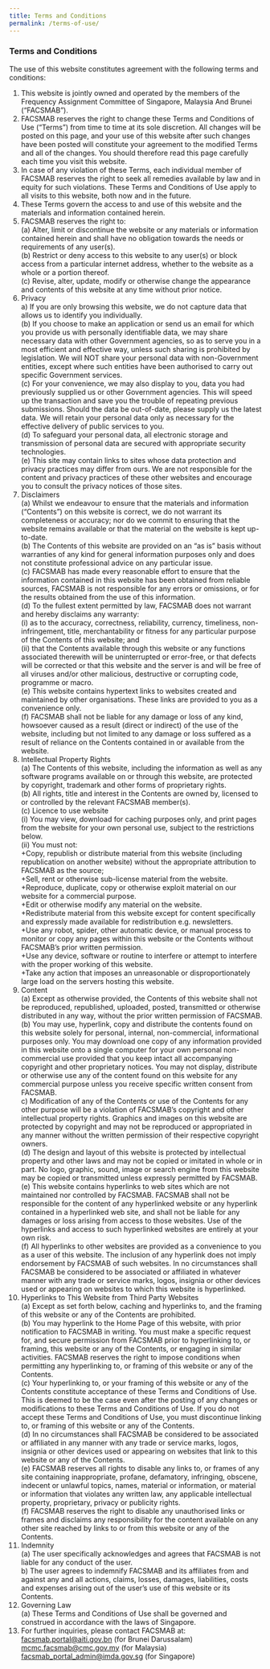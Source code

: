 ```yaml
---
title: Terms and Conditions
permalink: /terms-of-use/
---
```

### **Terms and Conditions**
The use of this website constitutes agreement with the following terms and conditions:<br>
   1. This website is jointly owned and operated by the members of the Frequency Assignment Committee of Singapore, Malaysia And Brunei (“FACSMAB”).<br>
   2. FACSMAB reserves the right to change these Terms and Conditions of Use (“Terms”) from time to time at its sole discretion. All changes will be posted on this page, and your use of this website after such changes have been posted will constitute your agreement to the modified Terms and all of the changes. You should therefore read this page carefully each time you visit this website.<br>
   3. In case of any violation of these Terms, each individual member of FACSMAB reserves the right to seek all remedies available by law and in equity for such violations. These Terms and Conditions of Use apply to all visits to this website, both now and in the future.<br>
   4. These Terms govern the access to and use of this website and the materials and information contained herein.<br>
   5. FACSMAB reserves the right to:<br>
      (a) Alter, limit or discontinue the website or any materials or information contained herein and shall have no obligation towards the needs or requirements of any user(s).<br>
      (b) Restrict or deny access to this website to any user(s) or block access from a particular internet address, whether to the website as a whole or a portion thereof.<br>
      (c) Revise, alter, update, modify or otherwise change the appearance and contents of this website at any time without prior notice.<br>
   6. Privacy<br>
      a) If you are only browsing this website, we do not capture data that allows us to identify you individually.<br>
      (b) If you choose to make an application or send us an email for which you provide us with personally identifiable data, we may share necessary data with other Government agencies, so as to serve you in a most efficient and effective way, unless such sharing is prohibited by legislation. We will NOT share your personal data with non-Government entities, except where such entities have been authorised to carry out specific Government services.<br>
      (c) For your convenience, we may also display to you, data you had previously supplied us or other Government agencies. This will speed up the transaction and save you the trouble of repeating previous submissions. Should the data be out-of-date, please supply us the latest data. We will retain your personal data only as necessary for the effective delivery of public services to you.<br>
      (d) To safeguard your personal data, all electronic storage and transmission of personal data are secured with appropriate security technologies.<br>
      (e) This site may contain links to sites whose data protection and privacy practices may differ from ours. We are not responsible for the content and privacy practices of these other websites and encourage you to consult the privacy notices of those sites.<br>
   7. Disclaimers<br>
      (a) Whilst we endeavour to ensure that the materials and information (“Contents”) on this website is correct, we do not warrant its completeness or accuracy; nor do we commit to ensuring that the website remains available or that the material on the website is kept up-to-date.<br>
      (b) The Contents of this website are provided on an “as is” basis without warranties of any kind for general information purposes only and does not constitute professional advice on any particular issue.<br>
      (c) FACSMAB has made every reasonable effort to ensure that the information contained in this website has been obtained from reliable sources, FACSMAB is not responsible for any errors or omissions, or for the results obtained from the use of this information.<br>
      (d) To the fullest extent permitted by law, FACSMAB does not warrant and hereby disclaims any warranty:<br>
         (i) as to the accuracy, correctness, reliability, currency, timeliness, non-infringement, title, merchantability or fitness for any particular purpose of the Contents of this website; and<br>
         (ii) that the Contents available through this website or any functions associated therewith will be uninterrupted or error-free, or that defects will be corrected or that this website and the server is and will be free of all viruses and/or other malicious, destructive or corrupting code, programme or macro.<br>
      (e) This website contains hypertext links to websites created and maintained by other organisations. These links are provided to you as a convenience only.<br>
      (f) FACSMAB shall not be liable for any damage or loss of any kind, howsoever caused as a result (direct or indirect) of the use of the website, including but not limited to any damage or loss suffered as a result of reliance on the Contents contained in or available from the website.<br>
   8. Intellectual Property Rights<br>
      (a) The Contents of this website, including the information as well as any software programs available on or through this website, are protected by copyright, trademark and other forms of proprietary rights.<br>
      (b) All rights, title and interest in the Contents are owned by, licensed to or controlled by the relevant FACSMAB member(s).<br>
      (c) Licence to use website<br>
         (i) You may view, download for caching purposes only, and print pages from the website for your own personal use, subject to the restrictions below.<br>
         (ii) You must not:<br>
         +Copy, republish or distribute material from this website (including republication on another website) without the appropriate attribution to FACSMAB as the source;<br>
         +Sell, rent or otherwise sub-license material from the website.<br>
         +Reproduce, duplicate, copy or otherwise exploit material on our website for a commercial purpose.<br>
         +Edit or otherwise modify any material on the website.<br>
         +Redistribute material from this website except for content specifically and expressly made available for redistribution e.g. newsletters.<br>
         +Use any robot, spider, other automatic device, or manual process to monitor or copy any pages within this website or the Contents without FACSMAB’s prior written permission.<br>
         +Use any device, software or routine to interfere or attempt to interfere with the proper working of this website.<br>
         +Take any action that imposes an unreasonable or disproportionately large load on the servers hosting this website.<br>
   9. Content<br>
      (a) Except as otherwise provided, the Contents of this website shall not be reproduced, republished, uploaded, posted, transmitted or otherwise distributed in any way, without the prior written permission of FACSMAB.<br>
      (b) You may use, hyperlink, copy and distribute the contents found on this website solely for personal, internal, non-commercial, informational purposes only. You may download one copy of any information provided in this website onto a single computer for your own personal non-commercial use provided that you keep intact all accompanying copyright and other proprietary notices. You may not display, distribute or otherwise use any of the content found on this website for any commercial purpose unless you receive specific written consent from FACSMAB.<br>
      c) Modification of any of the Contents or use of the Contents for any other purpose will be a violation of FACSMAB’s copyright and other intellectual property rights. Graphics and images on this website are protected by copyright and may not be reproduced or appropriated in any manner without the written permission of their respective copyright owners.<br>
      (d) The design and layout of this website is protected by intellectual property and other laws and may not be copied or imitated in whole or in part. No logo, graphic, sound, image or search engine from this website may be copied or transmitted unless expressly permitted by FACSMAB.<br>
      (e) This website contains hyperlinks to web sites which are not maintained nor controlled by FACSMAB. FACSMAB shall not be responsible for the content of any hyperlinked website or any hyperlink contained in a hyperlinked web site, and shall not be liable for any damages or loss arising from access to those websites. Use of the hyperlinks and access to such hyperlinked websites are entirely at your own risk.<br>
      (f) All hyperlinks to other websites are provided as a convenience to you as a user of this website. The inclusion of any hyperlink does not imply endorsement by FACSMAB of such websites. In no circumstances shall FACSMAB be considered to be associated or affiliated in whatever manner with any trade or service marks, logos, insignia or other devices used or appearing on websites to which this website is hyperlinked.<br>
   10. Hyperlinks to This Website from Third Party Websites<br>
      (a) Except as set forth below, caching and hyperlinks to, and the framing of this website or any of the Contents are prohibited.<br>
      (b) You may hyperlink to the Home Page of this website, with prior notification to FACSMAB in writing. You must make a specific request for, and secure permission from FACSMAB prior to hyperlinking to, or framing, this website or any of the Contents, or engaging in similar activities. FACSMAB reserves the right to impose conditions when permitting any hyperlinking to, or framing of this website or any of the Contents.<br>
      (c) Your hyperlinking to, or your framing of this website or any of the Contents constitute acceptance of these Terms and Conditions of Use. This is deemed to be the case even after the posting of any changes or modifications to these Terms and Conditions of Use. If you do not accept these Terms and Conditions of Use, you must discontinue linking to, or framing of this website or any of the Contents.<br>
      (d) In no circumstances shall FACSMAB be considered to be associated or affiliated in any manner with any trade or service marks, logos, insignia or other devices used or appearing on websites that link to this website or any of the Contents.<br>
      (e) FACSMAB reserves all rights to disable any links to, or frames of any site containing inappropriate, profane, defamatory, infringing, obscene, indecent or unlawful topics, names, material or information, or material or information that violates any written law, any applicable intellectual property, proprietary, privacy or publicity rights.<br>
      (f) FACSMAB reserves the right to disable any unauthorised links or frames and disclaims any responsibility for the content available on any other site reached by links to or from this website or any of the Contents.<br>
   11. Indemnity<br>
      (a) The user specifically acknowledges and agrees that FACSMAB is not liable for any conduct of the user.<br>
      b) The user agrees to indemnify FACSMAB and its affiliates from and against any and all actions, claims, losses, damages, liabilities, costs and expenses arising out of the user’s use of this website or its Contents.<br>
   12. Governing Law<br>
      (a) These Terms and Conditions of Use shall be governed and construed in accordance with the laws of Singapore.<br>
   13. For further inquiries, please contact FACSMAB at:<br>
      [facsmab.portal@aiti.gov.bn](mailto:facsmab.portal@aiti.gov.bn) (for Brunei Darussalam)<br>
      [mcmc.facsmab@cmc.gov.my](mailto:mcmc.facsmab@cmc.gov.my) (for Malaysia)<br>
      [facsmab_portal_admin@imda.gov.sg](mailto:facsmab_portal_admin@imda.gov.sg) (for Singapore)
